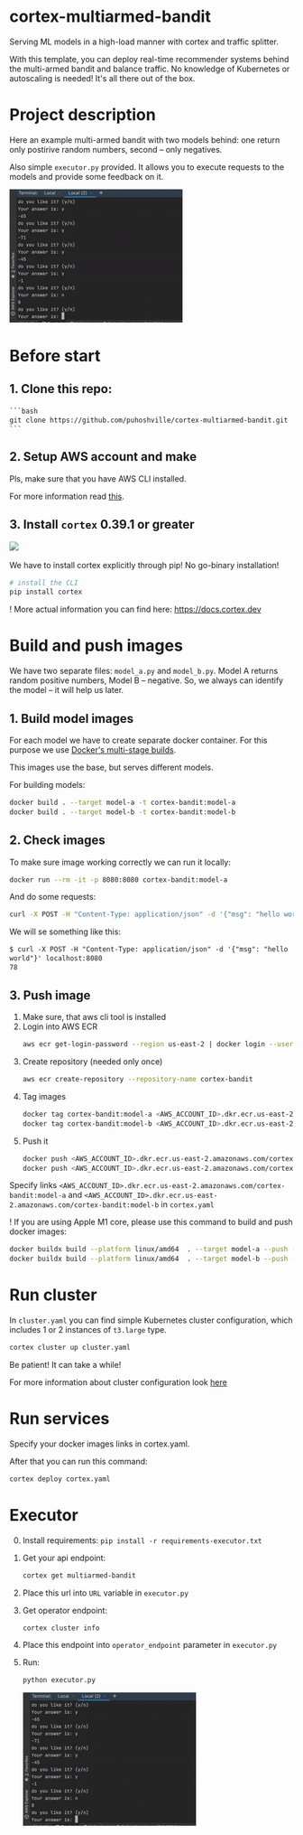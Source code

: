 # cortex-multiarmed-bandit

Serving ML models in a high-load manner with cortex and traffic splitter.

With this template, you can deploy real-time recommender systems behind the multi-armed bandit and balance traffic. 
No knowledge of Kubernetes or autoscaling is needed! It's all there out of the box.

# Project description

Here an example multi-armed bandit with two models behind: one return only 
postirive random numbers, second – only negatives.

Also simple `executor.py` provided. It allows you to execute requests to the models and provide some feedback on it. 

![](img/executor.gif)

# Before start

## 1. Clone this repo:
    ```bash
    git clone https://github.com/puhoshville/cortex-multiarmed-bandit.git
    ```

## 2. Setup AWS account and make

Pls, make sure that you have AWS CLI installed. 

For more information read [this](https://docs.aws.amazon.com/cli/latest/userguide/cli-chap-install.html).

## 3. Install `cortex` 0.39.1 or greater

![](https://camo.githubusercontent.com/a3ff7c310843424f737883e5f09cccd00f156fcc2f247b0abb438ea8c02b476c/68747470733a2f2f73332d75732d776573742d322e616d617a6f6e6177732e636f6d2f636f727465782d7075626c69632f6c6f676f2e706e67)

We have to install cortex explicitly through pip! No go-binary installation! 

```bash
# install the CLI
pip install cortex
```

! More actual information you can find here: https://docs.cortex.dev

# Build and push images

We have two separate files: `model_a.py` and `model_b.py`. Model A returns random positive numbers, Model B – negative.
So, we always can identify the model – it will help us later.
 
## 1. Build model images

For each model we have to create separate docker container. 
For this purpose we use [Docker's multi-stage builds](https://docs.docker.com/develop/develop-images/multistage-build/).

This images use the base, but serves different models.

For building models:
```bash
docker build . --target model-a -t cortex-bandit:model-a
docker build . --target model-b -t cortex-bandit:model-b
```

## 2. Check images

To make sure image working correctly we can run it locally:
```bash
docker run --rm -it -p 8080:8080 cortex-bandit:model-a
``` 

And do some requests:
```bash
curl -X POST -H "Content-Type: application/json" -d '{"msg": "hello world"}' localhost:8080
```

We will se something like this:
```
$ curl -X POST -H "Content-Type: application/json" -d '{"msg": "hello world"}' localhost:8080
78
```

## 3. Push image


1. Make sure, that aws cli tool is installed
2. Login into AWS ECR
    ```bash
    aws ecr get-login-password --region us-east-2 | docker login --username AWS --password-stdin <AWS_ACCOUNT_ID>.dkr.ecr.us-east-2.amazonaws.com
    ``` 
3. Create repository (needed only once)
    ```bash
    aws ecr create-repository --repository-name cortex-bandit
    ```
3. Tag images
    ```bash
    docker tag cortex-bandit:model-a <AWS_ACCOUNT_ID>.dkr.ecr.us-east-2.amazonaws.com/cortex-bandit:model-a
    docker tag cortex-bandit:model-b <AWS_ACCOUNT_ID>.dkr.ecr.us-east-2.amazonaws.com/cortex-bandit:model-b
    ```
4. Push it
    ```bash
    docker push <AWS_ACCOUNT_ID>.dkr.ecr.us-east-2.amazonaws.com/cortex-bandit:model-a
    docker push <AWS_ACCOUNT_ID>.dkr.ecr.us-east-2.amazonaws.com/cortex-bandit:model-b
    ```

Specify links `<AWS_ACCOUNT_ID>.dkr.ecr.us-east-2.amazonaws.com/cortex-bandit:model-a` and 
`<AWS_ACCOUNT_ID>.dkr.ecr.us-east-2.amazonaws.com/cortex-bandit:model-b` in `cortex.yaml` 

! If you are using Apple M1 core, please use this command to build and push docker images:
```bash
docker buildx build --platform linux/amd64  . --target model-a --push -t 385626522460.dkr.ecr.us-east-2.amazonaws.com/cortex-bandit:model-a
docker buildx build --platform linux/amd64  . --target model-b --push -t 385626522460.dkr.ecr.us-east-2.amazonaws.com/cortex-bandit:model-b
```

# Run cluster

In `cluster.yaml` you can find simple Kubernetes cluster configuration, which includes 1 or 2 instances of `t3.large` type.

```bash
cortex cluster up cluster.yaml 
```

Be patient! It can take a while!

For more information about cluster configuration look [here](https://docs.cortex.dev/clusters/management/create)

# Run services

Specify your docker images links in cortex.yaml.

After that you can run this command:

```bash
cortex deploy cortex.yaml
```

# Executor

0. Install requirements: `pip install -r requirements-executor.txt` 

1. Get your api endpoint:
    ```bash
    cortex get multiarmed-bandit 
    ```

2. Place this url into `URL` variable in `executor.py`

3. Get operator endpoint:
    ```bash
    cortex cluster info
    ```

4. Place this endpoint into `operator_endpoint` parameter in `executor.py`

5. Run:
    ```bash
    python executor.py    
    ```

    ![](img/executor.gif)